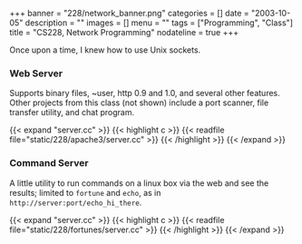 +++
banner = "228/network_banner.png"
categories = []
date = "2003-10-05"
description = ""
images = []
menu = ""
tags = ["Programming", "Class"]
title = "CS228, Network Programming"
nodateline = true
+++

Once upon a time, I knew how to use Unix sockets. 

<!--more-->

### Web Server

Supports binary files, ~user, http 0.9 and 1.0, and several other features. Other projects from this class (not shown) include a port scanner, file transfer utility, and chat program.

{{< expand "server.cc" >}}
{{< highlight c >}}
{{< readfile file="static/228/apache3/server.cc" >}}
{{< /highlight >}}
{{< /expand >}}


### Command Server

A little utility to run commands on a linux box via the web and see the results; 
limited to `fortune` and `echo`, as in `http://server:port/echo_hi_there`. 

{{< expand "server.cc" >}}
{{< highlight c >}}
{{< readfile file="static/228/fortunes/server.cc" >}}
{{< /highlight >}}
{{< /expand >}}
